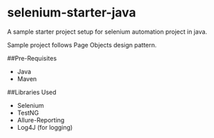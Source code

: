 # selenium-starter-java

A sample starter project setup for selenium automation project in java.

Sample project follows Page Objects design pattern.

##Pre-Requisites
* Java
* Maven

##Libraries Used
* Selenium
* TestNG
* Allure-Reporting
* Log4J (for logging)
